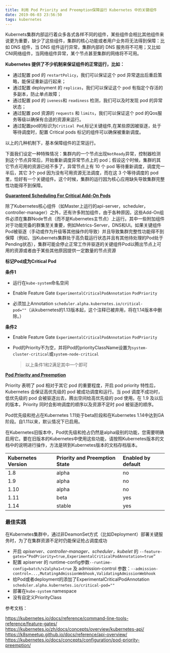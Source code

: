 ```yaml
---
title: 利用 Pod Priority and Preemption保障运行 Kubernetes 中的关键组件
date: 2019-06-03 23:56:50
tags: kubernetes
---
```

Kubernets集群内部运行着众多各式各样不同的组件，某些组件会相比其他组件来说更为重要，缺少了这些组件，集群的核心功能或者用户业务将无法得到保障：比如 DNS 组件，当 DNS 组件运行异常，集群内部的 DNS 服务将不可用；又比如CNI网络组件，当网络组件异常，某个节点甚至集群的网络将不可用。

**Kubernetes 提供了不少机制来保证组件的正常运行，比如：**

- 通过配置 pod 的 `restartPolicy`，我们可以保证这个 pod 异常退出后重启策略，能保证重新运行起来；
- 通过配置 deployment 的 `replicas`，我们可以保证这个 pod 有指定个存活的多副本，防止单点故障；
- 通过配置 pod 的 `iveness`和 `readiness` 检测，我们可以及时发现 pod 的异常状态；
- 通过配置 pod 资源的 `requests` 和 `limits`，我们可以保证这个 pod 的Qos服务等级以确保有合适的资源来运行。
- 通过配置pod的标识为`Critical Pod`,标记关键组件,在某些原因被驱逐，处于等待调度时，配置 Critical pods 标记的组件可以确保被重新调度。

以上的几种机制下，基本保障组件的正常运行。

下面我们设定一种特殊情况：集群内的一个节点出现`NotReady`异常，控制器检测到这个节点异常后，开始重新调度异常节点上的 pod；假设这个时候，集群的其它节点可用的资源已经不多了，异常节点上有 10 个 pod 等待重新调度，调度完一半后，其它 3个 pod 因为没有可用资源无法调度，而在这 3 个等待调度的 pod 里，恰好有一个关键组件。这个时候，集群的运行因为核心应用缺失导致集群完整性功能得不到保障。

**[Guaranteed Scheduling For Critical Add-On Pods](https://kubernetes.io/docs/tasks/administer-cluster/guaranteed-scheduling-critical-addon-pods/#marking-add-on-as-critical)**

除了Kubernetes核心组件（如Master上运行的api-server，scheduler，controller-manager）之外，还有许多附加组件，由于各种原因，这些Add-On组件必须在集群Node节点（而不是Kubernetes主节点）上运行。其中一些附加组件对于功能完备的群集至关重要，例如Metrics-Server，DNS和UI。如果关键组件Pod被驱逐（手动或作为升级等其他操作的导致）并且导致集群完整性功能得不到保障（例如，当Kubernets集群处于高负载运行状态并且有其他待处理的Pod处于Pending状态），集群可能会停止正常工作并驱逐的关键组件Pod以腾出节点上可用的资源或者由于某些其他原因提供一定数量的节点资源

**标记Pod成为Critical Pod**

**条件1**

- 运行在`kube-system`命名空间
- Enable Feature Gate `ExperimentalCriticalPodAnnotation` `PodPriority`

- 必须加上Annotation `scheduler.alpha.kubernetes.io/critical-pod=""`（从kubernetes的1.13版本起，这个注释已被弃用，将在1.14版本中删除。）

**条件2**

- Enable Feature Gate `ExperimentalCriticalPodAnnotation` `PodPriority`

- Pod的Priority不为空，并将Pod的priorityClassName设置为`system-cluster-critical`或`system-node-critical`

  > 以上条件1和2满足其中一个即可

**[Pod Priority and Preemption](https://kubernetes.io/docs/concepts/configuration/pod-priority-preemption/)**

Priority 表明了 pod 相对于其它 pod 的重要程度，开启 pod priority 特性后，Kubernetes 会保证高优先级的 pod 被成功调度和运行。当 pod 调度不成功时，低优先级的 pod 会被驱逐出去，腾出空间给高优先级的 pod 使用。在 1.9 及以后的版本，Priority 同时会影响调度的顺序以及资源不足时 pod 被驱逐的顺序。

Pod优先级和抢占在Kubernetes 1.11处于beta阶段和在Kubernetes 1.14中达到GA阶段。自1.11以来，默认情况下已启用。

在Kubernetes旧版本中，Pod优先级和抢占仍然是alpha级别的功能，您需要明确启用它。要在旧版本的Kubernetes中使用这些功能，请按照Kubernetes版本的文档中的说明进行操作，方法是转到Kubernetes版本的文档存档版本。

| Kubernetes Version | Priority and Preemption State | Enabled by default |
| :----------------- | :---------------------------- | :----------------- |
| 1.8                | alpha                         | no                 |
| 1.9                | alpha                         | no                 |
| 1.10               | alpha                         | no                 |
| 1.11               | beta                          | yes                |
| 1.14               | stable                        | yes                |

### 最佳实践

在Kubernetes集群中，通过非DeamonSet方式（比如Deployment）部署关键服务时，为了在集群资源不足时仍能保证抢占调度成功

- 开启 *apiserver、controller-manager、scheduler，kubelet* 的 `--feature-gates=“PodPriority=true,ExperimentalCriticalPodAnnotation=true”`
- 配置 apiserver 的 runtime-config参数`--runtime-config=batch/v2alpha1=true` 及 admission-control 参数：`--admission-control=...,MutatingAdmissionWebhook,ValidatingAdmissionWebhook`
- 给Pod或者deployment的添加了ExperimentalCriticalPodAnnotation `scheduler.alpha.kubernetes.io/critical-pod=""`
- 部署在`kube-system` namespace
- 没有自定义PriorityClass



参考文档：

https://kubernetes.io/docs/reference/command-line-tools-reference/feature-gates/
https://kubernetes.io/zh/docs/concepts/overview/kubernetes-api/
https://k8smeetup.github.io/docs/reference/api-overview/
https://kubernetes.io/docs/concepts/configuration/pod-priority-preemption/
